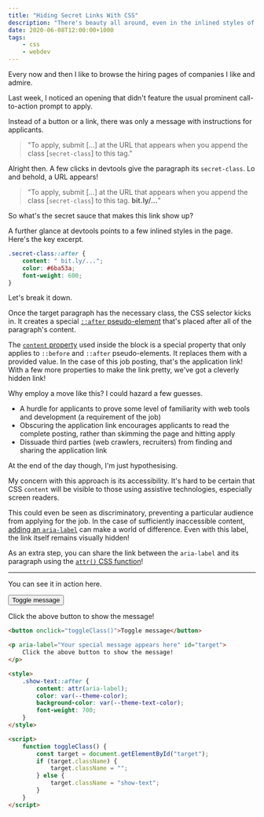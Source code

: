 ```yaml
---
title: "Hiding Secret Links With CSS"
description: "There's beauty all around, even in the inlined styles of a webpage"
date: 2020-06-08T12:00:00+1000
tags:
    - css
    - webdev
---
```


Every now and then I like to browse the hiring pages of companies I like and admire.

Last week, I noticed an opening that didn't feature the usual prominent call-to-action prompt to apply.

Instead of a button or a link, there was only a message with instructions for applicants.

<!--more-->

> "To apply, submit [...] at the URL that appears when you append the class [`secret-class`] to this tag."

Alright then. A few clicks in devtools give the paragraph its `secret-class`. Lo and behold, a URL appears!

> "To apply, submit [...] at the URL that appears when you append the class [`secret-class`] to this tag. **bit.ly/...**"

So what's the secret sauce that makes this link show up?

A further glance at devtools points to a few inlined styles in the page. Here's the key excerpt.

```css
.secret-class::after {
    content: " bit.ly/...";
    color: #6ba53a;
    font-weight: 600;
}
```

Let's break it down.

Once the target paragraph has the necessary class, the CSS selector kicks in. It creates a special [`::after` pseudo-element](https://developer.mozilla.org/en-US/docs/Web/CSS/::after) that's placed after all of the paragraph's content.

The [`content` property](https://developer.mozilla.org/en-US/docs/Web/CSS/content) used inside the block is a special property that only applies to `::before` and `::after` pseudo-elements. It replaces them with a provided value. In the case of this job posting, that's the application link! With a few more properties to make the link pretty, we've got a cleverly hidden link!

Why employ a move like this? I could hazard a few guesses.

-   A hurdle for applicants to prove some level of familiarity with web tools and development (a requirement of the job)
-   Obscuring the application link encourages applicants to read the complete posting, rather than skimming the page and hitting apply
-   Dissuade third parties (web crawlers, recruiters) from finding and sharing the application link

At the end of the day though, I'm just hypothesising.

My concern with this approach is its accessibility. It's hard to be certain that CSS `content` will be visible to those using assistive technologies, especially screen readers.

This could even be seen as discriminatory, preventing a particular audience from applying for the job. In the case of sufficiently inaccessible content, [adding an `aria-label`](https://www.w3.org/TR/WCAG20-TECHS/ARIA14.html) can make a world of difference. Even with this label, the link itself remains visually hidden!

As an extra step, you can share the link between the `aria-label` and its paragraph using the [`attr()` CSS function](https://developer.mozilla.org/en-US/docs/Web/CSS/attr)!

---

You can see it in action here.

<button onclick="toggleClass()">Toggle message</button>

<p aria-label="Your special message appears here" id="target">
    Click the above button to show the message!
</p>

<style>
    .show-text::after {
        content: attr(aria-label);
        color: var(--theme-color);
        background-color: var(--theme-text-color);
        font-weight: 700;
    }
</style>

<script>
    function toggleClass() {
        const target = document.getElementById("target");
        if (target.className) {
            target.className = "";
        } else {
            target.className = "show-text";
        }
    }
</script>

```html
<button onclick="toggleClass()">Toggle message</button>

<p aria-label="Your special message appears here" id="target">
    Click the above button to show the message!
</p>

<style>
    .show-text::after {
        content: attr(aria-label);
        color: var(--theme-color);
        background-color: var(--theme-text-color);
        font-weight: 700;
    }
</style>

<script>
    function toggleClass() {
        const target = document.getElementById("target");
        if (target.className) {
            target.className = "";
        } else {
            target.className = "show-text";
        }
    }
</script>
```
